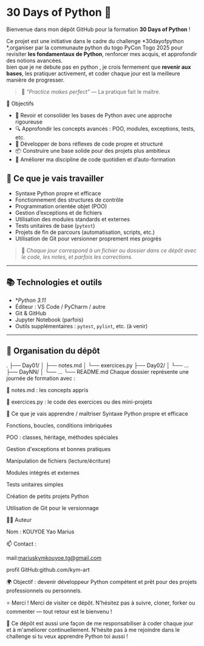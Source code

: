 
# 30 Days of Python 🐍

Bienvenue dans mon dépôt GitHub pour la formation **30 Days of Python** !

Ce projet est une initiative dans le cadre du challenge *30dayofpython *,organiser par la communaute python du togo PyCon Togo 2025
  pour revisiter **les fondamentaux de Python**, renforcer mes acquis, et approfondir des notions avancées.  
bien que je ne debute pas en python , je crois fermement que **revenir aux bases**, les pratiquer activement, et coder chaque jour est la meilleure manière de progresser.

> 🧠 *"Practice makes perfect"* — La pratique fait le maître.



🎯 Objectifs

- 🔁 Revoir et consolider les bases de Python avec une approche rigoureuse
- 🔍 Approfondir les concepts avancés : POO, modules, exceptions, tests, etc.
- 🧰 Développer de bons réflexes de code propre et structuré
- 📦 Construire une base solide pour des projets plus ambitieux
- 💪 Améliorer ma discipline de code quotidien et d’auto-formation





## 🧠 Ce que je vais travailler

- Syntaxe Python propre et efficace
- Fonctionnement des structures de contrôle
- Programmation orientée objet (POO)
- Gestion d’exceptions et de fichiers
- Utilisation des modules standards et externes
- Tests unitaires de base (`pytest`)
- Projets de fin de parcours (automatisation, scripts, etc.)
- Utilisation de Git pour versionner proprement mes progrès

> 📎 *Chaque jour correspond à un fichier ou dossier dans ce dépôt avec le code, les notes, et parfois les corrections.*

---

## 📚 Technologies et outils

- **Python 3.11*
- Éditeur : VS Code / PyCharm / autre
- Git & GitHub
- Jupyter Notebook (parfois)
- Outils supplémentaires : `pytest`, `pylint`, etc. (à venir)

---

## 🚧 Organisation du dépôt


.
├── Day01/
│   ├── notes.md
│   └── exercices.py
├── Day02/
│   └── ...
├── DayNN/
│   └── ...
└── README.md
Chaque dossier représente une journée de formation avec :

📄 notes.md : les concepts appris

🐍 exercices.py : le code des exercices ou des mini-projets

🧠 Ce que je vais apprendre / maîtriser
Syntaxe Python propre et efficace

Fonctions, boucles, conditions imbriquées

POO : classes, héritage, méthodes spéciales

Gestion d'exceptions et bonnes pratiques

Manipulation de fichiers (lecture/écriture)

Modules intégrés et externes

Tests unitaires simples

Création de petits projets Python

Utilisation de Git pour le versionnage

👨‍💻 Auteur

Nom : KOUYOE Yao Marius 

📫 Contact :

 mail:mariuskymkouyoe.tg@gmail.com
 
 profil GitHub:github.com/kym-art

🌍 Objectif : devenir développeur Python compétent et prêt pour des projets professionnels ou personnels.

⭐ Merci !
Merci de visiter ce dépôt.
N'hésitez pas à suivre, cloner, forker ou commenter — tout retour est le bienvenu !

💬 Ce dépôt est aussi une façon de me responsabiliser à coder chaque jour et à m'améliorer continuellement.
N'hésite pas à me rejoindre dans le challenge si tu veux apprendre Python toi aussi !
